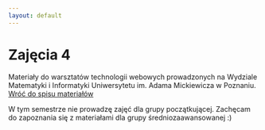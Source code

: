 ```yaml
---
layout: default
---
```

<div class="inner">
	<h1 id="main1">Zajęcia 4</h1>
    <div id="main2" class="h2">Materiały do&nbsp;warsztatów technologii webowych prowadzonych na Wydziale Matematyki i&nbsp;Informatyki Uniwersytetu im. Adama Mickiewicza w Poznaniu.</div>
	<a href="../../index.html" class="button-v button-module">Wróć do&nbsp;spisu materiałów</a>
	<div style="clear: both;"></div>
</div>

W tym semestrze nie prowadzę zajęć dla grupy początkującej. Zachęcam do zapoznania się z materiałami dla&nbsp;grupy średniozaawansowanej :)
